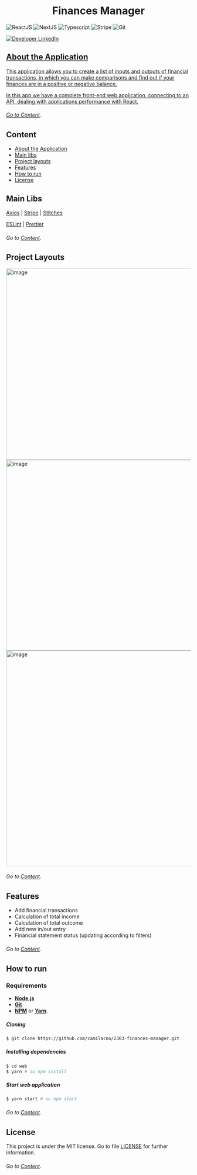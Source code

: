 
<h1 align="center">  
Finances Manager  
</h1>

<p align="left">

<img alt="ReactJS" src="https://img.shields.io/badge/reactJS-6cf?logo=react&logoColor=white&labelColor=007ACC">  
<img alt="NextJS" src="https://img.shields.io/badge/nextJS-000?">  
  <img alt="Typescript" src="https://img.shields.io/badge/typescript-informational?labelColor=blue&logo=typescript&logoColor=white"> 
    <img alt="Stripe" src="https://img.shields.io/badge/stripe-blueviolet?labelColor=white&logo=stripe&logoColor=violet"> 
  <img alt="Git" 
src="https://img.shields.io/badge/git-grey?labelColor=gray&logo=git&logoColor=white"> 
</p>

<p>
  <a href="https://www.linkedin.com/in/camilacno" target="_blank"> 
  </p>
<p>
    <img src="https://img.shields.io/badge/-camilacno-007ACC?logo=linkedin&logoColor=white&labelColor=007ACC" alt="Developer LinkedIn" />
</p>


## About the Application

This application allows you to create a list of inputs and outputs of financial transactions, in which you can make comparisons and find out if your finances are in a positive or negative balance.

In this app we have a complete front-end web application, connecting to an API, dealing with applications performance with React.

###### *Go to <a href="#content">Content</a>*.

## Content

 - <a href="#about-the-application">About the Application</a>
 - <a href="#main-libs">Main libs</a>
 - <a href="#project-layouts">Project layouts</a>
 - <a href="#features">Features</a>
 - <a href="#how-to-run">How to run</a>
 - <a href="#license">License</a>
  
## Main Libs

[Axios](https://axios-http.com/) | [Stripe](https://stripe.com/br) | [Stitches](https://stitches.dev/)

[ESLint](https://eslint.org/) | [Prettier](https://prettier.io/)
	
###### *Go to <a href="#content">Content</a>*.

## Project Layouts

<img width="520" alt="image" src="https://user-images.githubusercontent.com/47459889/205512850-8831fdc2-4d7c-4b8c-8560-0b613674e08f.png">

<img width="518" alt="image" src="https://user-images.githubusercontent.com/47459889/205512830-a0e2e73d-46b4-47ea-bd56-0507767ec891.png">

<img width="586" alt="image" src="https://user-images.githubusercontent.com/47459889/205513352-1aafc2f1-2130-4fc0-99da-062b71a6ab40.png">

###### *Go to <a href="#content">Content</a>*.

## Features
-   Add financial transactions
-   Calculation of total income
-   Calculation of total outcome
-   Add new in/out entry
-  Financial statement status (updating according to filters)

###### *Go to <a href="#content">Content</a>*.

## How to run

### Requirements
- **[Node.js](https://nodejs.org/en/)**  
- **[Git](https://git-scm.com/)**  
- **[NPM](https://www.npmjs.com/)**  or  **[Yarn](https://yarnpkg.com/)**.

##### Cloning
```bash
$ git clone https://github.com/camilacno/2303-finances-manager.git
```
 ##### Installing dependencies
   ```bash
$ cd web	
$ yarn # ou npm install
```
  
 ##### Start web application
 ```bash
$ yarn start # ou npm start
```

###### *Go to <a href="#content">Content</a>*.

## License

This project is under the MIT license. Go to file  [LICENSE](https://github.com/camilacno/2303-finances-manager/blob/master/LICENSE)  for further information.
###### *Go to <a href="#content">Content</a>*.
